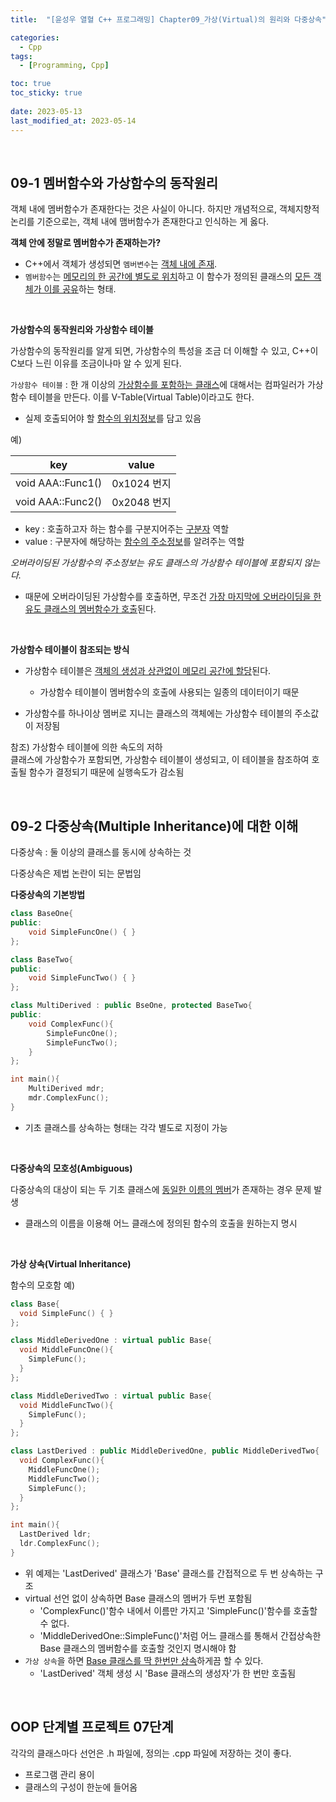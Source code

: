 ```yaml
---
title:  "[윤성우 열혈 C++ 프로그래밍] Chapter09_가상(Virtual)의 원리와 다중상속"

categories:
  - Cpp
tags:
  - [Programming, Cpp]

toc: true
toc_sticky: true
 
date: 2023-05-13
last_modified_at: 2023-05-14
---
```

<br>

## 09-1 멤버함수와 가상함수의 동작원리

객체 내에 멤버함수가 존재한다는 것은 사실이 아니다.
하지만 개념적으로, 객체지향적 논리를 기준으로는, 객체 내에 맴버함수가 존재한다고 인식하는 게 옳다.

**객체 안에 정말로 멤버함수가 존재하는가?**

- C++에서 객체가 생성되면 `멤버변수`는 <u>객체 내에 존재</u>.
- `멤버함수`는 <u>메모리의 한 공간에 별도로 위치</u>하고 이 함수가 정의된 클래스의 <u>모든 객체가 이를 공유</u>하는 형태.

<br>

**가상함수의 동작원리와 가상함수 테이블**

가상함수의 동작원리를 알게 되면, 가상함수의 특성을 조금 더 이해할 수 있고, C++이 C보다 느린 이유를 조금이나마 알 수 있게 된다.

`가상함수 테이블` : 한 개 이상의 <u>가상함수를 포함하는 클래스</u>에 대해서는 컴파일러가 가상함수 테이블을 만든다. 이를 V-Table(Virtual Table)이라고도 한다.
- 실제 호출되어야 할 <u>함수의 위치정보</u>를 담고 있음

예)

|key|value|
|:---:|:---:|
|void AAA::Func1()|0x1024 번지|
|void AAA::Func2()|0x2048 번지|

- key : 호출하고자 하는 함수를 구분지어주는 <u>구분자</u> 역할
- value : 구분자에 해당하는 <u>함수의 주소정보</u>를 알려주는 역할

*오버라이딩된 가상함수의 주소정보는 유도 클래스의 가상함수 테이블에 포함되지 않는다.*
  - 때문에 오버라이딩된 가상함수를 호출하면, 무조건 <u>가장 마지막에 오버라이딩을 한 유도 클래스의 멤버함수가 호출</u>된다.

<br>

**가상함수 테이블이 참조되는 방식**

- 가상함수 테이블은 <u>객체의 생성과 상관없이 메모리 공간에 할당</u>된다.
  - 가상함수 테이블이 멤버함수의 호출에 사용되는 일종의 데이터이기 때문

- 가상함수를 하나이상 멤버로 지니는 클래스의 객체에는 가상함수 테이블의 주소값이 저장됨

참조) 가상함수 테이블에 의한 속도의 저하<br>
클래스에 가상함수가 포함되면, 가상함수 테이블이 생성되고, 이 테이블을 참조하여 호출될 함수가 결정되기 때문에 실행속도가 감소됨

<br>

## 09-2 다중상속(Multiple Inheritance)에 대한 이해

다중상속 : 둘 이상의 클래스를 동시에 상속하는 것

다중상속은 제법 논란이 되는 문법임

**다중상속의 기본방법**

```c++
class BaseOne{
public:
    void SimpleFuncOne() { }
};

class BaseTwo{
public:
    void SimpleFuncTwo() { }
};

class MultiDerived : public BseOne, protected BaseTwo{
public:
    void ComplexFunc(){
        SimpleFuncOne();
        SimpleFuncTwo();
    }
};

int main(){
    MultiDerived mdr;
    mdr.ComplexFunc();
}
```

- 기초 클래스를 상속하는 형태는 각각 별도로 지정이 가능

<br>

**다중상속의 모호성(Ambiguous)**

다중상속의 대상이 되는 두 기초 클래스에 <u>동일한 이름의 멤버</u>가 존재하는 경우 문제 발생
- 클래스의 이름을 이용해 어느 클래스에 정의된 함수의 호출을 원하는지 명시

<br>

**가상 상속(Virtual Inheritance)**

함수의 모호함 예)

```c++
class Base{
  void SimpleFunc() { }
};

class MiddleDerivedOne : virtual public Base{
  void MiddleFuncOne(){
    SimpleFunc();
  }
};

class MiddleDerivedTwo : virtual public Base{
  void MiddleFuncTwo(){
    SimpleFunc();
  }
};

class LastDerived : public MiddleDerivedOne, public MiddleDerivedTwo{
  void ComplexFunc(){
    MiddleFuncOne();
    MiddleFuncTwo();
    SimpleFunc();
  }
};

int main(){
  LastDerived ldr;
  ldr.ComplexFunc();
}
```

- 위 예제는 'LastDerived' 클래스가 'Base' 클래스를 간접적으로 두 번 상속하는 구조
- virtual 선언 없이 상속하면 Base 클래스의 멤버가 두번 포함됨
  - 'ComplexFunc()'함수 내에서 이름만 가지고 'SimpleFunc()'함수를 호출할 수 없다.
  - 'MiddleDerivedOne::SimpleFunc()'처럼 어느 클래스를 통해서 간접상속한 Base 클래스의 멤버함수를 호출할 것인지 명시해야 함
- `가상 상속`을 하면 <u>Base 클래스를 딱 한번만 상속</u>하게끔 할 수 있다.
  - 'LastDerived' 객체 생성 시 'Base 클래스의 생성자'가 한 번만 호출됨

<br>

## OOP 단계별 프로젝트 07단계

각각의 클래스마다 선언은 .h 파일에, 정의는 .cpp 파일에 저장하는 것이 좋다.
- 프로그램 관리 용이
- 클래스의 구성이 한눈에 들어옴